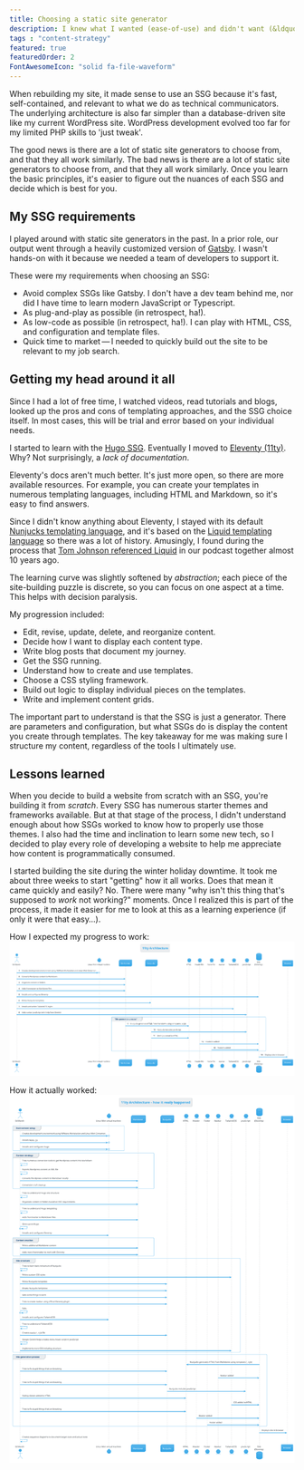 ```yaml
---
title: Choosing a static site generator
description: I knew what I wanted (ease-of-use) and didn't want (&ldquo;ease of use&rdquo;) when building a site with static site generators (SSGs).
tags : "content-strategy"
featured: true
featuredOrder: 2
FontAwesomeIcon: "solid fa-file-waveform"
---
```


When rebuilding my site, it made sense to use an SSG because it's fast, self-contained, and relevant to what we do as technical communicators. The underlying architecture is also far simpler than a database-driven site like my current WordPress site. WordPress development evolved too far for my limited PHP skills to 'just tweak'.

The good news is there are a lot of static site generators to choose from, and that they all work similarly. The bad news is there are a lot of static site generators to choose from, and that they all work similarly. Once you learn the basic principles, it's easier to figure out the nuances of each SSG and decide which is best for you.

## My SSG requirements

I played around with static site generators in the past. In a prior role, our output went through a heavily customized version of [Gatsby](https://gatsbyjs.com). I wasn't hands-on with it because we needed a team of developers to support it.

These were my requirements when choosing an SSG:

- Avoid complex SSGs like Gatsby. I don't have a dev team behind me, nor did I have time to learn modern JavaScript or Typescript.
- As plug-and-play as possible (in retrospect, ha!).
- As low-code as possible (in retrospect, ha!). I can play with HTML, CSS, and configuration and template files.
- Quick time to market&thinsp;&mdash;&thinsp;I needed to quickly build out the site to be relevant to my job search.

## Getting my head around it all

Since I had a lot of free time, I watched videos, read tutorials and blogs, looked up the pros and cons of templating approaches, and the SSG choice itself. In most cases, this will be trial and error based on your individual needs.

I started to learn with the [Hugo SSG](https://gohugo.io/). Eventually I moved to [Eleventy (11ty)](https://eleventy.dev). Why? Not surprisingly, a *lack of documentation*.

Eleventy's docs aren't much better. It's just more open, so there are more available resources. For example, you can create your templates in numerous templating languages, including HTML and Markdown, so it's easy to find answers.

Since I didn't know anything about Eleventy, I stayed with its default [Nunjucks templating language](https://mozilla.github.io/nunjucks/), and it's based on the [Liquid templating language](https://liquidjs.com/index.html) so there was a lot of history. Amusingly, I found during the process that [Tom Johnson referenced Liquid](/podcasts/content-content-podcast-episode-4-curse-of-knowledge-with-tom-johnson/) in our podcast together almost 10 years ago.

The learning curve was slightly softened by *abstraction*; each piece of the site-building puzzle is discrete, so you can focus on one aspect at a time. This helps with decision paralysis.

My progression included:

- Edit, revise, update, delete, and reorganize content.
- Decide how I want to display each content type.
- Write blog posts that document my journey.
- Get the SSG running.
- Understand how to create and use templates.
- Choose a CSS styling framework.
- Build out logic to display individual pieces on the templates.
- Write and implement content grids.

The important part to understand is that the SSG is just a generator. There are parameters and configuration, but what SSGs do is display the content you create through templates. The key takeaway for me was making sure I structure my content, regardless of the tools I ultimately use.

## Lessons learned

When you decide to build a website from scratch with an SSG, you're building it from *scratch*. Every SSG has numerous starter themes and frameworks available. But at that stage of the process, I didn't understand enough about how SSGs worked to know how to properly use those themes. I also had the time and inclination to learn some new tech, so I decided to play every role of developing a website to help me appreciate how content is programmatically consumed.

I started building the site during the winter holiday downtime. It took me about three weeks to start "getting" how it all works. Does that mean it came quickly and easily? No. There were many "why isn't this thing that's supposed to *work* not working?" moments. Once I realized this is part of the process, it made it easier for me to look at this as a learning experience (if only it were that easy&hellip;).

How I expected my progress to work:
![The goal (sequence diagram)](/assets/images/11ty-architecture.png)

How it actually worked:
![The reality (sequence diagram)](/assets/images/11ty-architecture-reality.png)
